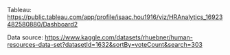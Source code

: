 Tableau: https://public.tableau.com/app/profile/isaac.hou1916/viz/HRAnalytics_16923482580880/Dashboard2 

Data source: https://www.kaggle.com/datasets/rhuebner/human-resources-data-set?datasetId=1632&sortBy=voteCount&search=303
